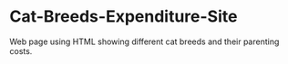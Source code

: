 # Cat-Breeds-Expenditure-Site
Web page using HTML showing different cat breeds and their parenting costs.
